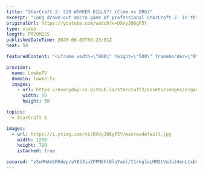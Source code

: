 ```yaml
---
title: "StarCraft 2: 220 WORKER KILLS?! (Clem vs DRG)"
excerpt: "Long drawn-out macro game of professional StarCraft 2. In this Zerg versus Terran between Clem and DRG we have a classic case of ZvT. Marine Marauder Medivac versus Mutalisks Zerglings and Banelings.   Get more videos & support my work: http://www.patreon.com/lowkotv  My second channel: http://lowko.tv/morelowko"
originalUrl: https://youtube.com/watch?v=DXVyJQ6gF5Y
type: video
length: PT29M22S
publishedDateTime: 2020-06-02T09:23:01Z
heat: 50

featuredContent: "<iframe width=\"800\" height=\"500\" frameborder=\"0\" src=\"https://www.youtube.com/embed/DXVyJQ6gF5Y\" allow=\"accelerometer; autoplay; encrypted-media; gyroscope; picture-in-picture\" allowfullscreen></iframe>"

provider:
  name: LowkoTV
  domain: lowko.tv
  images:
    - url: https://everyday-cc.github.io/starcraft2/assets/images/organizations/lowko.tv-50x50.jpg
      width: 50
      height: 50

topics:
  - StarCraft 2

images:
  - url: https://i.ytimg.com/vi/DXVyJQ6gF5Y/maxresdefault.jpg
    width: 1280
    height: 720
    isCached: true

secured: "zSuMHAm5RHdep/aY853iuZFPM8hlGlqYael/I1rkgloLHM2tVoJuJ4onLtxbG53eCp7U+tIJvl0HXxa34fc+9BqVmzLetFZHvwwfA3B7JSxBAF5drPV1c9QH3EDB9qT8O0CrcMaReybt1XQTYVZV2Z7QRTgjI2DO8x0+e4UG2r9nmfVPdPoGsYmJSLiElDNXFkYXqlHO2cAIfHKBsH0jpYuaVC1vjcXFza/oXIm07LXC69HxCk4Ilj4R18cAKjc/KAenlt0xnCjNs/QCHDheDLPGP1bhMjtV8tbjmv5uG1SjqY2Muk+pFuQa4eYfuYxU3G/F3d6Q+Soodk8AnZYx0T9wVrc5zAGJ8v1JYbmsa72MkoqgYYtSnEVu3T3OiUgGm84cww9J5y8XBPosDwbvTDXdYR4KQWK8bmab/TkN6Rc=;hYiAqrOC1tCg0uvkEaw7hQ=="
---
```



